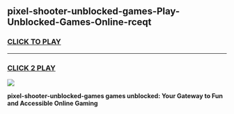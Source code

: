 
## pixel-shooter-unblocked-games-Play-Unblocked-Games-Online-rceqt
<h3>
<a href="https://premium76.site?title=pixel-shooter-unblocked-games&ref=24A">CLICK TO PLAY</a></h3>
<hr>

<h3>
<a href="https://premium76.site?title=pixel-shooter-unblocked-games&ref=24A">CLICK 2 PLAY</a>
  
</h3>

<a href="https://premium76.site?title=pixel-shooter-unblocked-games&ref=24A"><img src="https://clearcache.store/games.png"></a>


**pixel-shooter-unblocked-games games unblocked: Your Gateway to Fun and Accessible Online Gaming**
